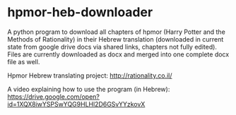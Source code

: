 # hpmor-heb-downloader
A python program to download all chapters of hpmor (Harry Potter and the Methods of Rationality) in their Hebrew translation (downloaded in current state from google drive docs via shared links, chapters not fully edited).
Files are currently downloaded as docx and merged into one complete docx file as well.

Hpmor Hebrew translating project: http://rationality.co.il/

A video explaining how to use the program (in Hebrew): https://drive.google.com/open?id=1XQX8iwYSPSwYQG9HLHl2D6GSvYYzkovX
